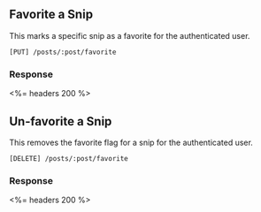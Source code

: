 ##  Favorite a Snip

This marks a specific snip as a favorite for the authenticated user.

    [PUT] /posts/:post/favorite

### Response

<%= headers 200 %>

##  Un-favorite a Snip

This removes the favorite flag for a snip for the authenticated user.

    [DELETE] /posts/:post/favorite

### Response

<%= headers 200 %>
